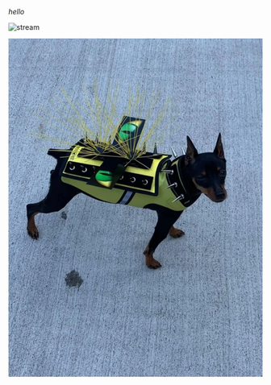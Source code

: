 *hello*

![stream](https://user-images.githubusercontent.com/5479829/122859910-6393bb00-d2e2-11eb-88de-4447ad2798bc.png)


![test](images/dog.png)
